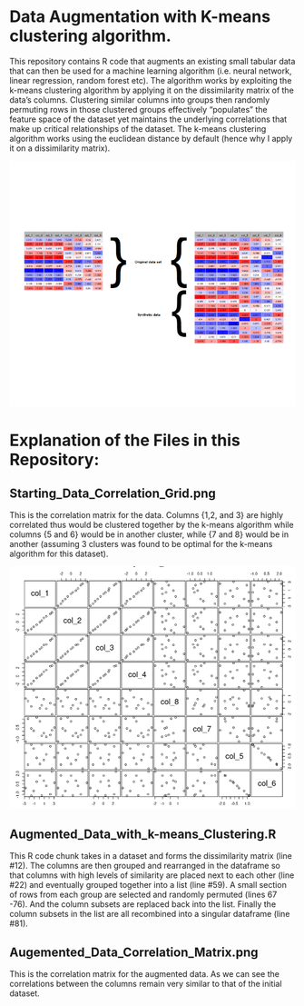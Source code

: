 
# Data Augmentation with K-means clustering algorithm.
This repository contains R code that augments an existing small tabular data that can then be used for a machine learning algorithm (i.e. neural network, linear regression, random forest etc). The algorithm works by exploiting the k-means clustering algorithm by applying it on the dissimilarity matrix of the data’s columns. Clustering similar columns into groups then randomly permuting rows in those clustered groups effectively “populates” the feature space of the dataset yet maintains the underlying correlations that make up critical relationships of the dataset. The k-means clustering algorithm works using the euclidean distance by default (hence why I apply it on a dissimilarity matrix).

![Visualization_of_concept](synthetic_dataset.png)

# Explanation of the Files in this Repository: 

## Starting_Data_Correlation_Grid.png

This is the correlation matrix for the data. Columns {1,2, and 3} are highly correlated thus would be clustered together by the k-means algorithm while columns {5 and 6} would be in another cluster, while {7 and 8} would be in another (assuming 3 clusters was found to be optimal for the k-means algorithm for this dataset). 

![Initial_correlation_grid](Starting_Data_Correlation_Grid.png)

## Augmented_Data_with_k-means_Clustering.R

This R code chunk takes in a dataset and forms the dissimilarity matrix (line #12). The columns are then grouped and rearranged in the dataframe so that columns with high levels of similarity are placed next to each other (line #22) and eventually grouped together into a list (line #59). A small section of rows from each group are selected and randomly permuted (lines 67 -76). And the column subsets are replaced back into the list. Finally the column subsets in the list are all recombined into a singular dataframe (line #81). 


## Augemented_Data_Correlation_Matrix.png

This is the correlation matrix for the augmented data. As we can see the correlations between the columns remain very similar to that of the initial dataset. 
